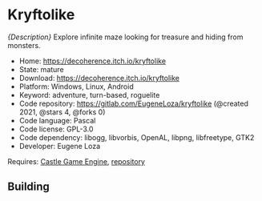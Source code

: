 # Kryftolike

_{Description}_ Explore infinite maze looking for treasure and hiding from monsters.

- Home: https://decoherence.itch.io/kryftolike
- State: mature
- Download: https://decoherence.itch.io/kryftolike
- Platform: Windows, Linux, Android
- Keyword: adventure, turn-based, roguelite
- Code repository: https://gitlab.com/EugeneLoza/kryftolike (@created 2021, @stars 4, @forks 0)
- Code language: Pascal
- Code license: GPL-3.0
- Code dependency: libogg, libvorbis, OpenAL, libpng, libfreetype, GTK2
- Developer: Eugene Loza

Requires: [Castle Game Engine](https://castle-engine.io/index.php), [repository](https://github.com/castle-engine/castle-engine)

## Building
